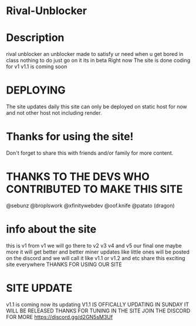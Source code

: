 # Rival-Unblocker

# Description 
rival unblocker an unblocker made to satisfy ur need when u get bored in class nothing to do
just go on it its in beta Right now The site is done coding for v1 v1.1 is coming soon

# DEPLOYING
The site updates daily this site can only be deployed on static host for now
and not other host not including render.

# Thanks for using the site! 

Don't forget to share this with friends and/or family for more content. 

# THANKS TO THE DEVS WHO CONTRIBUTED TO MAKE THIS SITE

@sebunz
@broplswork
@xfinitywebdev
@oof.knife
@patato (dragon)
# info about the site

this is v1 from v1 we will go there to v2 v3 v4 and v5 our final one maybe more it will get better and better
miner updates like little ones will be posted on the discord and we will call it like v1.1 or v1.2 and etc
share this exciting site everywhere
THANKS FOR USING OUR SITE

# SITE UPDATE
v1.1 is coming now its updating V1.1 IS OFFICALLY UPDATING IN SUNDAY IT WILL BE RELEASED
THANKS FOR TUNING IN THE SITE JOIN THE DISCORD FOR MORE https://discord.gg/d2GN5sM3Uf
